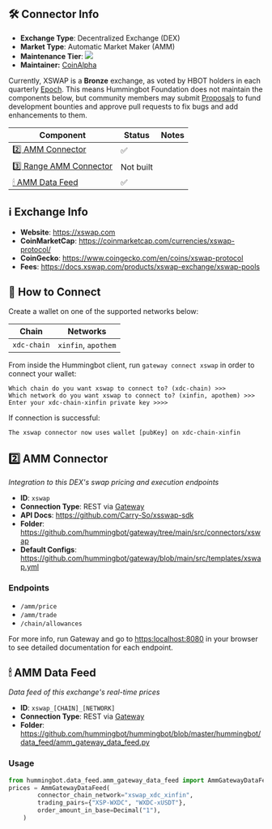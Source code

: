 ## 🛠 Connector Info

- **Exchange Type**: Decentralized Exchange (DEX)
- **Market Type**: Automatic Market Maker (AMM)
- **Maintenance Tier**: ![](https://img.shields.io/static/v1?label=Hummingbot&message=BRONZE&color=green)
- **Maintainer:** [CoinAlpha](https://coinalpha.com)

Currently, XSWAP is a **Bronze** exchange, as voted by HBOT holders in each quarterly [Epoch](/governance/epochs). This means Hummingbot Foundation does not maintain the components below, but community members may submit [Proposals](/governance/proposals) to fund development bounties and approve pull requests to fix bugs and add enhancements to them.

| Component | Status | Notes | 
| --------- | ------ | ----- |
| [2️⃣ AMM Connector](#2-amm-connector) | ✅ |
| [3️⃣ Range AMM Connector](#3-range-amm-connector) | Not built |
| [🕯 AMM Data Feed](#amm-data-feed) | ✅ |

## ℹ️ Exchange Info

- **Website**: <https://xswap.com>
- **CoinMarketCap**: <https://coinmarketcap.com/currencies/xswap-protocol/>
- **CoinGecko**: <https://www.coingecko.com/en/coins/xswap-protocol>
- **Fees**: <https://docs.xswap.com/products/xswap-exchange/xswap-pools>

## 🔑 How to Connect

Create a wallet on one of the supported networks below:

| Chain | Networks | 
| ----- | -------- |
| `xdc-chain` | `xinfin`, `apothem`

From inside the Hummingbot client, run `gateway connect xswap` in order to connect your wallet:

```
Which chain do you want xswap to connect to? (xdc-chain) >>>
Which network do you want xswap to connect to? (xinfin, apothem) >>>
Enter your xdc-chain-xinfin private key >>>>
```

If connection is successful:

```
The xswap connector now uses wallet [pubKey] on xdc-chain-xinfin
```


## 2️⃣ AMM Connector
*Integration to this DEX's swap pricing and execution endpoints*

- **ID**: `xswap`
- **Connection Type**: REST via [Gateway](/gateway)
- **API Docs**: <https://github.com/Carry-So/xsswap-sdk>
- **Folder**: https://github.com/hummingbot/gateway/tree/main/src/connectors/xswap
- **Default Configs**: https://github.com/hummingbot/gateway/blob/main/src/templates/xswap.yml

### Endpoints

- `/amm/price`
- `/amm/trade`
- `/chain/allowances`


For more info, run Gateway and go to <https:localhost:8080> in your browser to see detailed documentation for each endpoint.

## 🕯 AMM Data Feed
*Data feed of this exchange's real-time prices*

- **ID**: `xswap_[CHAIN]_[NETWORK]`
- **Connection Type**: REST via [Gateway](/gateway)
- **Folder**: https://github.com/hummingbot/hummingbot/blob/master/hummingbot/data_feed/amm_gateway_data_feed.py

### Usage

```python
from hummingbot.data_feed.amm_gateway_data_feed import AmmGatewayDataFeed
prices = AmmGatewayDataFeed(
        connector_chain_network="xswap_xdc_xinfin",
        trading_pairs={"XSP-WXDC", "WXDC-xUSDT"},
        order_amount_in_base=Decimal("1"),
    )
```